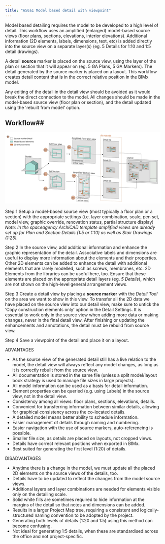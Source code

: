 ```yaml
---
title: "A50a1 Model based detail with viewpoint"
---
```

Model based detailing requires the model to be developed to a high level of detail.
This workflow uses an amplified (enlarged) model-based source views (floor plans, sections, elevations, interior elevations). Additional information (2D elements, labels, dimensions, text, etc) is added directly into the source view on a separate layer(s) (eg. 5 Details for 1:10 and 1:5 detail drawings).

A detail **source** marker is placed on the source view, using the layer of the plan or section that it will appear on (eg. 5 GA Plans, 5 GA Markers). 
The detail generated by the source marker is placed on a layout.
This workflow creates detail content that is in the correct relative position in the BIMx model.

Any editing of the detail in the detail view should be avoided as it would break the direct connection to the model. All changes should be made in the model-based source view (floor plan or section), and the detail updated using the 'rebuilt from model' option.

## Workflow##

![Pasted image 20230131155116](notes/4_ArchiCAD/_assets/Pasted%20image%2020230131155116.png)

Step 1
Setup a model-based source view (most typically a floor plan or a section) with the appropriate settings (i.e. layer combination, scale, pen set, model view, graphic override, renovation status, partial structure display)
*Note: In the spaceagency ArchiCAD template amplified views are already set up for Plan and Section Details (1:5 or 1:10) as well as Stair Drawings (1:25).*

Step 2
In the source view, add additional information and enhance the graphic representation of the detail. Associative labels and dimensions are useful to display more information about the elements and their properties. Other 2D elements can be added to enhance the detail with additional elements that are rarely modelled, such as screws, membranes, etc. 2D Elements from the libraries can be useful here, too. Ensure that these elements are placed on the appropriate detail layers (eg. *5 Details*), which are not shown on the high-level general arrangement views.

Step 3
Create a detail view by placing a **source marker** with the *Detail Tool* on the area we want to show in this view. To transfer all the 2D data we have placed on the source view into our detail view, make sure to untick the ‘Copy construction elements only’ option in the Detail Settings.
It is essential to work only in the source view when adding more data or making changes, never in the final detail view. After finishing or updating the enhancements and annotations, the detail must be rebuild from source view.

Step 4
Save a viewpoint of the detail and place it on a layout.

ADVANTAGES
- As the source view of the generated detail still has a live relation to the model, the detail view will always reflect any model changes, as long as it is correctly rebuilt from the source view.    
- All documentation is stored in the same file (unless a split model/layout book strategy is used to manage file sizes in large projects). 
- All model information can be used as a basis for detail information.
- Element properties can be queried (e.g. using Labels) in the source view, not in the detail view.  
- Consistency among all views: floor plans, sections, elevations, details.
- Convenient for transferring information between similar details, allowing for graphical consistency across the co-located details.
- A detailed model means better ability to schedule information.
- Easier management of details through naming and numbering.
- Easier navigation with the use of source markers, auto-referencing is possible.
- Smaller file size, as details are placed on layouts, not cropped views.
- Details have correct relevant positions when exported in BIMx.
- Best suited for generating the first level (1:20) of details.

DISADVANTAGES
- Anytime there is a change in the model, we must update all the placed 2D elements on the source views of the details, too.
- Details have to be updated to reflect the changes from the model source views.
- Additional layers and layer combinations are needed for elements visible only on the detailing scale.
- Solid white fills are sometimes required to hide information at the margins of the detail so that notes and dimensions can be added.
- Results in a larger Project Map tree, requiring a consistent and logically-structured naming convention to be adopted by the project.
- Generating both levels of details (1:20 and 1:5) using this method can become confusing.
- Not ideal for generating 1:5 details, when these are standardised across the office and not project-specific.